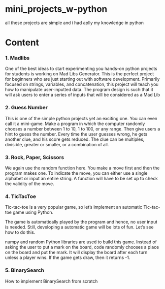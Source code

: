 # mini_projects_w-python

all these projects are simple and i had aplly my knowledge in python

# Content
### 1. Madlibs

One of the best ideas to start experimenting you hands-on python projects for students is working on Mad Libs Generator. This is the perfect project for beginners who are just starting out with software development. Primarily focused on strings, variables, and concatenation, this project will teach you how to manipulate user-inputted data. The program design is such that it will ask users to enter a series of inputs that will be considered as a Mad Lib

### 2. Guess Number
This is one of the simple python projects yet an exciting one. You can even call it a mini-game. Make a program in which the computer randomly chooses a number between 1 to 10, 1 to 100, or any range. Then give users a hint to guess the number. Every time the user guesses wrong, he gets another clue, and his score gets reduced. The clue can be multiples, divisible, greater or smaller, or a combination of all.

### 3. Rock, Paper, Scissors
We again use the random function here. You make a move first and then the program makes one. To indicate the move, you can either use a single alphabet or input an entire string. A function will have to be set up to check the validity of the move.

### 4. TicTacToe
Tic-tac-toe is a very popular game, so let’s implement an automatic Tic-tac-toe game using Python.

The game is automatically played by the program and hence, no user input is needed. Still, developing a automatic game will be lots of fun. Let’s see how to do this.

numpy and random Python libraries are used to build this game. Instead of asking the user to put a mark on the board, code randomly chooses a place on the board and put the mark. It will display the board after each turn unless a player wins. If the game gets draw, then it returns -1.

### 5. BinarySearch
How to implement BinarySearch from scratch
